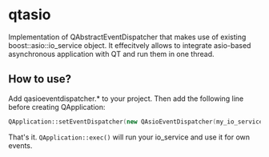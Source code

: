qtasio
======

Implementation of QAbstractEventDispatcher that makes use of existing boost::asio::io_service object. It effecitvely allows to integrate asio-based asynchronous application with QT and run them in one thread.

## How to use?
Add qasioeventdispatcher.* to your project. Then add the following line before creating QApplication:
``` cpp
QApplication::setEventDispatcher(new QAsioEventDispatcher(my_io_service));
```

That's it. `QApplication::exec()` will run your io_service and use it for own events.
